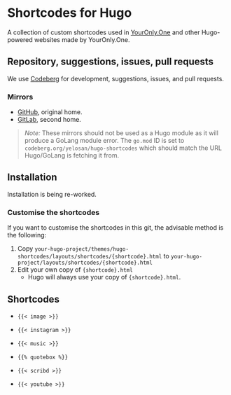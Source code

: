 # Shortcodes for Hugo

A collection of custom shortcodes used in [YourOnly.One](https://YourOnly.One) and other Hugo-powered websites made by YourOnly.One.

## Repository, suggestions, issues, pull requests

We use [Codeberg](https://codeberg.org/yelosan/hugo-feeds) for development, suggestions, issues, and pull requests.

### Mirrors

- [GitHub](https://github.com/yelosan/hugo-shortcodes), original home.
- [GitLab](https://gitlab.com/yelosan/hugo-shortcodes), second home.

> *Note:* These mirrors should not be used as a Hugo module as it will produce a GoLang module error. The `go.mod` ID is set to `codeberg.org/yelosan/hugo-shortcodes` which should match the URL Hugo/GoLang is fetching it from.

## Installation

Installation is being re-worked.

### Customise the shortcodes

If you want to customise the shortcodes in this git, the advisable method is the following:

1. Copy `your-hugo-project/themes/hugo-shortcodes/layouts/shortcodes/{shortcode}.html` to `your-hugo-project/layouts/shortcodes/{shortcode}.html`
2. Edit your own copy of `{shortcode}.html`
    - Hugo will always use your copy of `{shortcode}.html`.

## Shortcodes

- `{{< image >}}`

- `{{< instagram >}}`
- `{{< music >}}`
- `{{% quotebox %}}`
- `{{< scribd >}}`
- `{{< youtube >}}`
